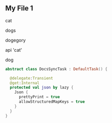 ## My File 1

<!---docusync cats-to-dogs,dogs-to-cats-->

cat

dogs

dogegory

api 'cat'

dog

<!---/docusync-->

<!---docusync code-->

```kotlin
abstract class DocsSyncTask : DefaultTask() {

  @delegate:Transient
  @get:Internal
  protected val json by lazy {
    Json {
      prettyPrint = true
      allowStructuredMapKeys = true
    }
  }
}
```

<!---/docusync-->
